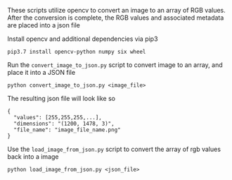 These scripts utilize opencv to convert an image to an array of RGB values. After the conversion is complete, the RGB values and associated metadata are placed into a json file

Install opencv and additional dependencies via pip3

```
pip3.7 install opencv-python numpy six wheel
```

Run the `convert_image_to_json.py` script to convert image to an array, and place it into a JSON file

```
python convert_image_to_json.py <image_file>
```

The resulting json file will look like so

```
{
  "values": [255,255,255,...],
  "dimensions": "(1200, 1478, 3)",
  "file_name": "image_file_name.png"
}
```

Use the `load_image_from_json.py` script to convert the array of rgb values back into a image

```
python load_image_from_json.py <json_file>
```
